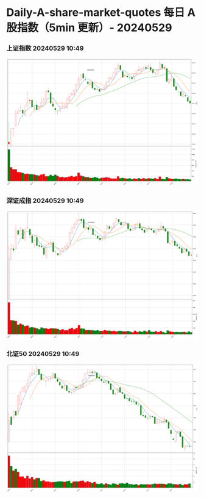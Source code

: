 
# Daily-A-share-market-quotes 每日 A 股指数（5min 更新）- 20240529

### 上证指数 20240529 10:49
![](./fig/2024/5/20240529-sh000001.png)

### 深证成指 20240529 10:49
![](./fig/2024/5/20240529-sz399001.png)

### 北证50 20240529 10:49
![](./fig/2024/5/20240529-bj899050.png)
